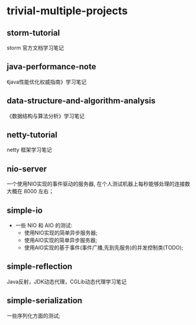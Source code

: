# trivial-multiple-projects

## storm-tutorial

storm 官方文档学习笔记

## java-performance-note

《java性能优化权威指南》学习笔记

## data-structure-and-algorithm-analysis

《数据结构与算法分析》学习笔记

## netty-tutorial

netty 框架学习笔记

## nio-server

一个使用NIO实现的事件驱动的服务器, 在个人测试机器上每秒能够处理的连接数大概在 8000 左右；

## simple-io

- 一些 NIO 和 AIO 的测试:
    - 使用NIO实现的简单异步服务器;
    - 使用AIO实现的简单异步服务器;
    - 使用AIO实现的基于事件(事件广播,先到先服务)的并发控制类(TODO);


## simple-reflection

Java反射，JDK动态代理，CGLib动态代理学习笔记

## simple-serialization

一些序列化方面的测试;

